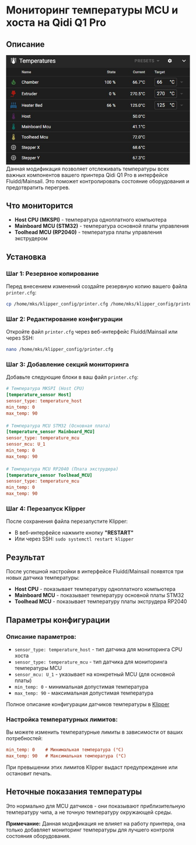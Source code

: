 # Мониторинг температуры MCU и хоста на Qidi Q1 Pro

## Описание

![Fluidd](docs/images/fluid-temp.jpg)
Данная модификация позволяет отслеживать температуры всех важных компонентов вашего принтера Qidi Q1 Pro в интерфейсе Fluidd/Mainsail. Это поможет контролировать состояние оборудования и предотвратить перегрев.

## Что мониторится

- **Host CPU (MKSPI)** - температура одноплатного компьютера
- **Mainboard MCU (STM32)** - температура основной платы управления
- **Toolhead MCU (RP2040)** - температура платы управления экструдером

## Установка

### Шаг 1: Резервное копирование

Перед внесением изменений создайте резервную копию вашего файла `printer.cfg`:

```bash
cp /home/mks/klipper_config/printer.cfg /home/mks/klipper_config/printer.cfg.backup
```

### Шаг 2: Редактирование конфигурации

Откройте файл `printer.cfg` через веб-интерфейс Fluidd/Mainsail или через SSH:

```bash
nano /home/mks/klipper_config/printer.cfg
```

### Шаг 3: Добавление секций мониторинга

Добавьте следующие блоки в ваш файл `printer.cfg`:

```ini
# Температура MKSPI (Host CPU)
[temperature_sensor Host]
sensor_type: temperature_host
min_temp: 0
max_temp: 90

# Температура MCU STM32 (Основная плата)
[temperature_sensor Mainboard_MCU]
sensor_type: temperature_mcu
sensor_mcu: U_1
min_temp: 0
max_temp: 90

# Температура MCU RP2040 (Плата экструдера)
[temperature_sensor Toolhead_MCU]
sensor_type: temperature_mcu
min_temp: 0
max_temp: 90
```

### Шаг 4: Перезапуск Klipper

После сохранения файла перезапустите Klipper:

- В веб-интерфейсе нажмите кнопку **"RESTART"**
- Или через SSH: `sudo systemctl restart klipper`

## Результат

После успешной настройки в интерфейсе Fluidd/Mainsail появятся три новых датчика температуры:

- **Host CPU** - показывает температуру одноплатного компьютера
- **Mainboard MCU** - показывает температуру основной платы STM32
- **Toolhead MCU** - показывает температуру платы экструдера RP2040

## Параметры конфигурации

### Описание параметров:

- `sensor_type: temperature_host` - тип датчика для мониторинга CPU хоста
- `sensor_type: temperature_mcu` - тип датчика для мониторинга температуры MCU
- `sensor_mcu: U_1` - указывает на конкретный MCU (для основной платы)
- `min_temp: 0` - минимальная допустимая температура
- `max_temp: 90` - максимальная допустимая температура

Полное описание конфигурации датчиков температуры в [Klipper](https://www.klipper3d.org/Config_Reference.html#temperature_sensor)

### Настройка температурных лимитов:

Вы можете изменить температурные лимиты в зависимости от ваших потребностей:

```ini
min_temp: 0    # Минимальная температура (°C)
max_temp: 90   # Максимальная температура (°C)
```

При превышении этих лимитов Klipper выдаст предупреждение или остановит печать.

## Неточные показания температуры

Это нормально для MCU датчиков - они показывают приблизительную температуру чипа, а не точную температуру окружающей среды.

**Примечание:** Данная модификация не влияет на работу принтера, она только добавляет мониторинг температуры для лучшего контроля состояния оборудования.
